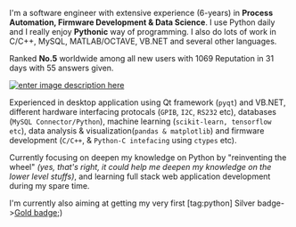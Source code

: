 I'm a software engineer with extensive experience (6-years) in **Process Automation, Firmware Development & Data Science**. I use Python daily and I really enjoy **Pythonic** way of programming. I also do lots of work in C/C++, MySQL, MATLAB/OCTAVE, VB.NET and several other languages.

Ranked **No.5** worldwide among all new users with 1069 Reputation in 31 days with 55 answers given.

[![enter image description here][1]][1]

Experienced in desktop application using Qt framework (`pyqt`) and VB.NET, different hardware interfacing protocals (`GPIB`, `I2C`, `RS232` etc), databases (`MySQL Connector/Python`), machine learning (`scikit-learn, tensorflow etc`),  data analysis & visualization(`pandas & matplotlib`) and firmware development (`C/C++`, & `Python-C intefacing` using `ctypes` etc).

Currently focusing on deepen my knowledge on Python by "reinventing the wheel" *(yes, that's right, it could help me deepen my knowledge on the lower level stuffs)*,  and learning full stack web application development during my spare time. 

I'm currently also aiming at getting my very first [tag:python] Silver badge->[Gold badge](http://stackoverflow.com/help/badges/51/python);)



  [1]: http://i.stack.imgur.com/df58J.png